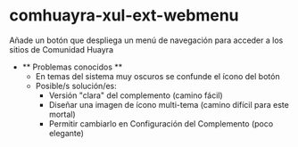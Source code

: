 # comhuayra-xul-ext-webmenu

Añade un botón que despliega un menú de navegación para acceder a los sitios de Comunidad Huayra

- ** Problemas conocidos **
  - En temas del sistema muy oscuros se confunde el ícono del botón
  - Posible/s solución/es:
    - Versión "clara" del complemento (camino fácil)
    - Diseñar una imagen de ícono multi-tema (camino difícil para este mortal)
    - Permitir cambiarlo en Configuración del Complemento (poco elegante)

